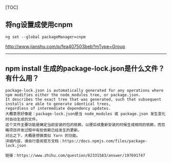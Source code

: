 [TOC]   

## 将ng设置成使用cnpm 

```
ng set --global packageManager=cnpm
```   

http://www.jianshu.com/p/fea407503beb?mType=Group       

-----------------------------

## **npm install 生成的package-lock.json是什么文件？有什么用？**   

```
package-lock.json is automatically generated for any operations where npm modifies either the node_modules tree, or package.json.  
It describes the exact tree that was generated, such that subsequent installs are able to generate identical trees, 
regardless of intermediate dependency updates.
大概意思好像是：package-lock.json是当 node_modules 或 package.json 发生变化时自动生成的文件。
这个文件主要功能是确定当前安装的包的依赖，以便后续重新安装的时候生成相同的依赖，而忽略项目开发过程中有些依赖已经发生的更新。
对比之下，大概是想做类似 Yarn 的功能。
详细内容，请自行查阅官方文档：https://docs.npmjs.com/files/package-lock.json

链接：https://www.zhihu.com/question/62331583/answer/197691747
```